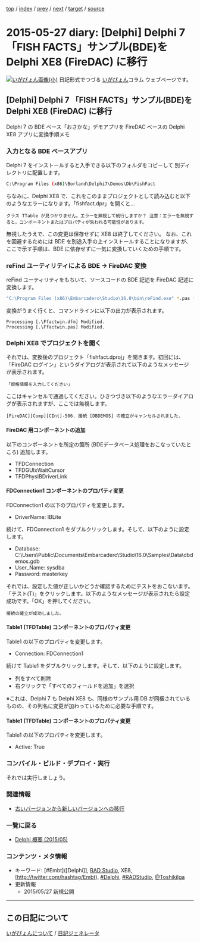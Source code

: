 [top](https://igapyon.github.io/diary/) 
 / [index](https://igapyon.github.io/diary/2015/index.html) 
 / [prev](https://igapyon.github.io/diary/2015/ig150526.html) 
 / [next](https://igapyon.github.io/diary/2015/ig150528.html) 
 / [target](https://igapyon.github.io/diary/2015/ig150527.html) 
 / [source](https://github.com/igapyon/diary/blob/gh-pages/2015/ig150527.html.src.md) 

2015-05-27 diary: [Delphi] Delphi 7 「FISH FACTS」サンプル(BDE)を Delphi XE8 (FireDAC) に移行
=====================================================================================================
[![いがぴょん画像(小)](https://igapyon.github.io/diary/images/iga200306s.jpg "いがぴょん")](https://igapyon.github.io/diary/memo/memoigapyon.html) 日記形式でつづる [いがぴょん](https://igapyon.github.io/diary/memo/memoigapyon.html)コラム ウェブページです。

## [Delphi] Delphi 7 「FISH FACTS」サンプル(BDE)を Delphi XE8 (FireDAC) に移行

Delphi 7 の BDE ベース「おさかな」デモアプリを FireDAC ベースの Delphi XE8 アプリに変換手順メモ


### 入力となる BDE ベースアプリ

Delphi 7 をインストールすると入手できる以下のフォルダをコピーして 別ディレクトリに配置します。

```sh
C:\Program Files (x86)\Borland\Delphi7\Demos\Db\FishFact
```


ちなみに、Delphi XE8 で、これをこのままプロジェクトとして読み込むと以下のようなエラーになります。「fishfact.dpr」を開くと...

```
クラス TTable が見つかりません。エラーを無視して続行しますか？ 注意：エラーを無視すると，コンポーネントまたはプロパティが失われる可能性があります。
```

無視したうえで、この変更は保存せずに XE8 は終了してください。
なお、これを回避するためには BDE を別途入手の上インストールすることになりますが、ここで示す手順は、BDE に依存せずに一気に変換していくための手順です。


### reFind ユーティリティによる BDE → FireDAC 変換

reFind ユーティリティをもちいて、ソースコードの BDE 記述を FireDAC 記述に変換します。

```sh
"C:\Program Files (x86)\Embarcadero\Studio\16.0\bin\reFind.exe" *.pas *.dfm *.fmx /X:"C:\Users\Public\Documents\Embarcadero\Studio\16.0\Samples\Object Pascal\Database\FireDAC\Tool\reFind\BDE2FDMigration\FireDAC_Migrate_BDE.txt"
```


変換がうまく行くと、コマンドラインに以下の出力が表示されます。

```
Processing [.\Ffactwin.dfm] Modified.
Processing [.\Ffactwin.pas] Modified.
```



### Delphi XE8 でプロジェクトを開く

それでは、変換後のプロジェクト「fishfact.dproj」を開きます。初回には、「FireDAC ログイン」というダイアログが表示されて以下のようなメッセージが表示されます。

```
「資格情報を入力してください」
```

ここはキャンセルで通過してください。ひきつづき以下のようなエラーダイアログが表示されますが、ここでは無視します。

```
[FireDAC][Comp][CInt]-506. 接続 [DBDEMOS] の確立がキャンセルされました.
```



#### FireDAC 用コンポーネントの追加

以下のコンポーネントを所定の箇所 (BDEデータベース処理をおこなっていたところ) 追加します。

* TFDConnection
* TFDGUIxWaitCursor
* TFDPhysIBDriverLink



#### FDConnection1 コンポーネントのプロパティ変更

FDConnection1 の以下のプロパティを変更します。

* DriverName: IBLite

続けて、FDConnection1 をダブルクリックします。そして、以下のように設定します。

* Database: C:\Users\Public\Documents\Embarcadero\Studio\16.0\Samples\Data\dbdemos.gdb
* User_Name: sysdba
* Password: masterkey


それでは、設定した値が正しいかどうか確認するためにテストをおこないます。「テスト(T)」をクリックします。以下のようなメッセージが表示されたら設定成功です。「OK」を押してください。

```
接続の確立が成功しました。
```



#### Table1 (TFDTable) コンポーネントのプロパティ変更

Table1 の以下のプロパティを変更します。

* Connection: FDConnection1

続けて Table1 をダブルクリックします。そして、以下のように設定します。

* 列をすべて削除
* 右クリックで「すべてのフィールドを追加」を選択

※これは、Delphi 7 も Delphi XE8 も、同様のサンプル用 DB が同梱されているものの、その列名に変更が加わっているために必要な手順です。


#### Table1 (TFDTable) コンポーネントのプロパティ変更

Table1 の以下のプロパティを変更します。

* Active: True



### コンパイル・ビルド・デプロイ・実行

それでは実行しましょう。


### 関連情報


* [古いバージョンから新しいバージョンへの移行](https://igapyon.github.io/diary/2015/ig150518.html)



### 一覧に戻る


* [Delphi 概要 (2015/05)](https://igapyon.github.io/diary/2015/ig150511.html)



### コンテンツ・メタ情報


* キーワード: [#Embt]([Delphi]], [RAD Studio](https://www.embarcadero.com/jp/products/rad-studio), XE8, [http://twitter.com/hashtag/Embt), [#Delphi](http://twitter.com/hashtag/Delphi), [#RADStudio](http://twitter.com/hashtag/RADStudio), [@ToshikiIga](http://twitter.com/ToshikiIga)
* 更新情報
  * 2015/05/27 新規公開



----------------------------------------------------------------------------------------------------

## この日記について
[いがぴょんについて](https://igapyon.github.io/diary/memo/memoigapyon.html) / [日記ジェネレータ](https://github.com/igapyon/igapyonv3)
